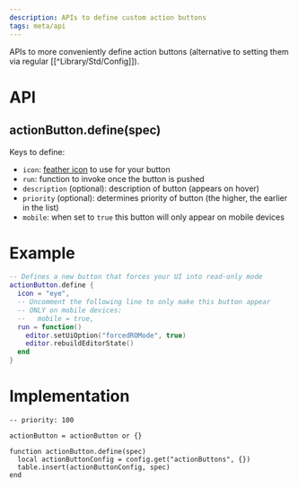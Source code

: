 ```yaml
---
description: APIs to define custom action buttons
tags: meta/api
---
```


APIs to more conveniently define action buttons (alternative to setting them via regular [[^Library/Std/Config]]).

# API
## actionButton.define(spec)
Keys to define:

* `icon`: [feather icon](https://feathericons.com) to use for your button
* `run`: function to invoke once the button is pushed
* `description` (optional): description of button (appears on hover)
* `priority` (optional): determines priority of button (the higher, the earlier in the list)
* `mobile`: when set to `true` this button will only appear on mobile devices

# Example
```lua
-- Defines a new button that forces your UI into read-only mode
actionButton.define {
  icon = "eye",
  -- Uncomment the following line to only make this button appear 
  -- ONLY on mobile devices:
  --   mobile = true,
  run = function()
    editor.setUiOption("forcedROMode", true)
    editor.rebuildEditorState()
  end
}
```
# Implementation
```space-lua
-- priority: 100

actionButton = actionButton or {}

function actionButton.define(spec)
  local actionButtonConfig = config.get("actionButtons", {})
  table.insert(actionButtonConfig, spec)
end
```
